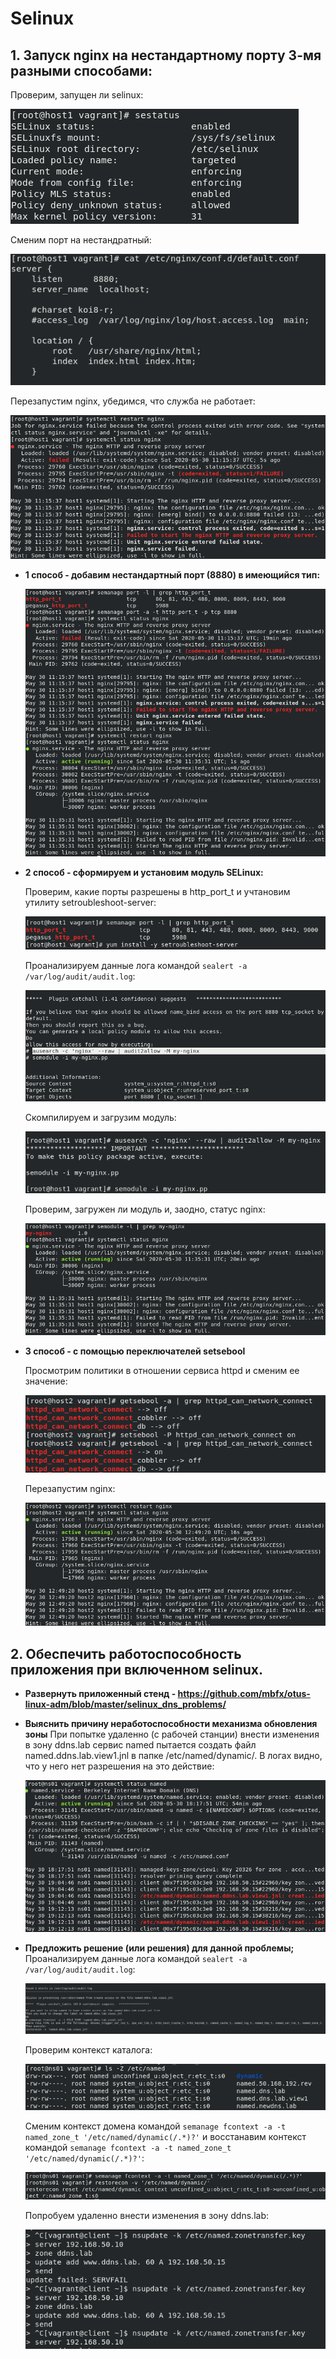# Selinux
## 1. Запуск nginx на нестандартному порту 3-мя разными способами:

   Проверим, запущен ли selinux:
 
   ![alt-текст](https://raw.githubusercontent.com/awesomenmi/selinux/master/screenshots/Screenshot%20from%202020-05-30%2014-13-45.png)
  
   Сменим порт на нестандратный:
  
   ![alt-текст](https://raw.githubusercontent.com/awesomenmi/selinux/master/screenshots/Screenshot%20from%202020-05-30%2014-15-06.png)
  
   Перезапустим nginx, убедимся, что служба не работает:
  
   ![alt-текст](https://raw.githubusercontent.com/awesomenmi/selinux/master/screenshots/Screenshot%20from%202020-05-30%2014-16-02.png)
  
  - **1 способ - добавим нестандартный порт (8880) в имеющийся тип:**

    ![alt-текст](https://raw.githubusercontent.com/awesomenmi/selinux/master/screenshots/Screenshot%20from%202020-05-30%2014-36-08.png)
  
  - **2 способ - cформируем и установим модуль SELinux:**
 
    Проверим, какие порты разрешены в http_port_t и учтановим утилиту setroubleshoot-server:
    
    ![alt-текст](https://raw.githubusercontent.com/awesomenmi/selinux/master/screenshots/Screenshot%20from%202020-05-30%2014-48-13.png)
   
    Проанализируем данные лога командой `sealert -a /var/log/audit/audit.log`:
    
    ![alt-текст](https://github.com/awesomenmi/selinux/blob/master/screenshots/Screenshot%20from%202020-05-30%2014-51-19.png)
    
    Скомпилируем и загрузим модуль:
    
    ![alt-текст](https://raw.githubusercontent.com/awesomenmi/selinux/master/screenshots/Screenshot%20from%202020-05-30%2014-55-03.png)
    
    Проверим, загружен ли модуль и, заодно, статус nginx:
    
    ![alt-текст](https://raw.githubusercontent.com/awesomenmi/selinux/master/screenshots/Screenshot%20from%202020-05-30%2014-56-24.png)
    
  - **3 способ - с помощью переключателей setsebool**
   
    Просмотрим политики в отношении сервиса httpd и сменим ее значение:
   
    ![alt-текст](https://raw.githubusercontent.com/awesomenmi/selinux/master/screenshots/Screenshot%20from%202020-05-30%2015-38-45.png)  
    
    Перезапустим nginx:
    
    ![alt-текст](https://raw.githubusercontent.com/awesomenmi/selinux/master/screenshots/Screenshot%20from%202020-05-30%2015-49-44.png)
    
    
## 2. Обеспечить работоспособность приложения при включенном selinux.
  - **Развернуть приложенный стенд - https://github.com/mbfx/otus-linux-adm/blob/master/selinux_dns_problems/**
  - **Выяснить причину неработоспособности механизма обновления зоны**
    При попытке удаленно (с рабочей станции) внести изменения в зону ddns.lab сервис named пытается создать файл named.ddns.lab.view1.jnl в папке /etc/named/dynamic/. В логах видно, что у него нет разрешения на это действие:
    
    ![alt-текст](https://raw.githubusercontent.com/awesomenmi/selinux/master/screenshots/Screenshot%20from%202020-05-30%2022-29-26.png)
    
  - **Предложить решение (или решения) для данной проблемы;**
      Проанализируем данные лога командой `sealert -a /var/log/audit/audit.log`:
     
     ![alt-текст](https://raw.githubusercontent.com/awesomenmi/selinux/master/screenshots/Screenshot%20from%202020-05-30%2022-30-35.png)
     
      Проверим контекст каталога:
      
      ![alt-текст](https://raw.githubusercontent.com/awesomenmi/selinux/master/screenshots/Screenshot%20from%202020-05-30%2022-35-48.png)
      
      Сменим контекст домена командой `semanage fcontext -a -t named_zone_t '/etc/named/dynamic(/.*)?'` и восстанавим контекст командой `semanage fcontext -a -t named_zone_t '/etc/named/dynamic(/.*)?'`:
   
      ![alt-текст](https://raw.githubusercontent.com/awesomenmi/selinux/master/screenshots/Screenshot%20from%202020-05-30%2022-42-43.png)
   
     Попробуем удаленно внести изменения в зону ddns.lab:
     
      ![alt-текст](https://raw.githubusercontent.com/awesomenmi/selinux/master/screenshots/Screenshot%20from%202020-05-30%2022-43-08.png)


